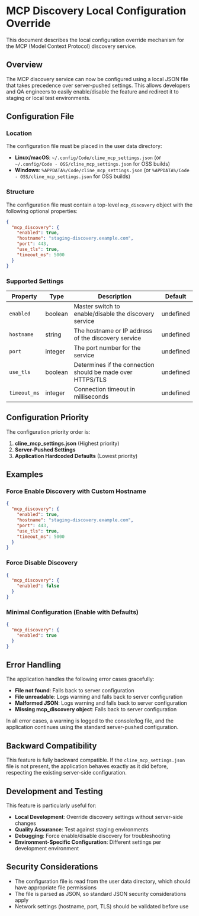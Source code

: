 # MCP Discovery Local Configuration Override

This document describes the local configuration override mechanism for the MCP (Model Context Protocol) discovery service.

## Overview

The MCP discovery service can now be configured using a local JSON file that takes precedence over server-pushed settings. This allows developers and QA engineers to easily enable/disable the feature and redirect it to staging or local test environments.

## Configuration File

### Location

The configuration file must be placed in the user data directory:

- **Linux/macOS**: `~/.config/Code/cline_mcp_settings.json` (or `~/.config/Code - OSS/cline_mcp_settings.json` for OSS builds)
- **Windows**: `%APPDATA%/Code/cline_mcp_settings.json` (or `%APPDATA%/Code - OSS/cline_mcp_settings.json` for OSS builds)

### Structure

The configuration file must contain a top-level `mcp_discovery` object with the following optional properties:

```json
{
  "mcp_discovery": {
    "enabled": true,
    "hostname": "staging-discovery.example.com",
    "port": 443,
    "use_tls": true,
    "timeout_ms": 5000
  }
}
```

### Supported Settings

| Property | Type | Description | Default |
|----------|------|-------------|---------|
| `enabled` | boolean | Master switch to enable/disable the discovery service | undefined |
| `hostname` | string | The hostname or IP address of the discovery service | undefined |
| `port` | integer | The port number for the service | undefined |
| `use_tls` | boolean | Determines if the connection should be made over HTTPS/TLS | undefined |
| `timeout_ms` | integer | Connection timeout in milliseconds | undefined |

## Configuration Priority

The configuration priority order is:

1. **cline_mcp_settings.json** (Highest priority)
2. **Server-Pushed Settings**
3. **Application Hardcoded Defaults** (Lowest priority)

## Examples

### Force Enable Discovery with Custom Hostname

```json
{
  "mcp_discovery": {
    "enabled": true,
    "hostname": "staging-discovery.example.com",
    "port": 443,
    "use_tls": true,
    "timeout_ms": 5000
  }
}
```

### Force Disable Discovery

```json
{
  "mcp_discovery": {
    "enabled": false
  }
}
```

### Minimal Configuration (Enable with Defaults)

```json
{
  "mcp_discovery": {
    "enabled": true
  }
}
```

## Error Handling

The application handles the following error cases gracefully:

- **File not found**: Falls back to server configuration
- **File unreadable**: Logs warning and falls back to server configuration
- **Malformed JSON**: Logs warning and falls back to server configuration
- **Missing mcp_discovery object**: Falls back to server configuration

In all error cases, a warning is logged to the console/log file, and the application continues using the standard server-pushed configuration.

## Backward Compatibility

This feature is fully backward compatible. If the `cline_mcp_settings.json` file is not present, the application behaves exactly as it did before, respecting the existing server-side configuration.

## Development and Testing

This feature is particularly useful for:

- **Local Development**: Override discovery settings without server-side changes
- **Quality Assurance**: Test against staging environments
- **Debugging**: Force enable/disable discovery for troubleshooting
- **Environment-Specific Configuration**: Different settings per development environment

## Security Considerations

- The configuration file is read from the user data directory, which should have appropriate file permissions
- The file is parsed as JSON, so standard JSON security considerations apply
- Network settings (hostname, port, TLS) should be validated before use